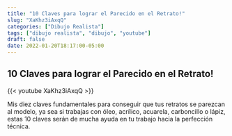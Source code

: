 ```yaml
---
title: "10 Claves para lograr el Parecido en el Retrato!"
slug: "XaKhz3iAxqQ"
categories: ["Dibujo Realista"]
tags: ["dibujo realista", "dibujo", "youtube"]
draft: false
date: 2022-01-20T18:17:00-05:00
---
```


## 10 Claves para lograr el Parecido en el Retrato!

{{< youtube XaKhz3iAxqQ >}}

Mis diez claves fundamentales para conseguir que tus retratos se parezcan al modelo, ya sea si trabajas con óleo, acrílico, acuarela, carboncillo o lápiz, estas 10 claves serán de mucha ayuda en tu trabajo hacia la perfección técnica.
